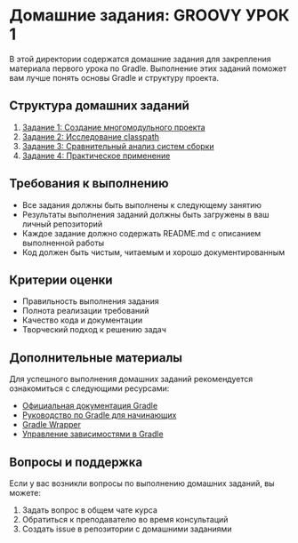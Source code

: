 # Домашние задания: GROOVY УРОК 1

В этой директории содержатся домашние задания для закрепления материала первого урока по Gradle. Выполнение этих заданий поможет вам лучше понять основы Gradle и структуру проекта.

## Структура домашних заданий

1. [Задание 1: Создание многомодульного проекта](./task1/README.md)
2. [Задание 2: Исследование classpath](./task2/README.md)
3. [Задание 3: Сравнительный анализ систем сборки](./task3/README.md)
4. [Задание 4: Практическое применение](./task4/README.md)

## Требования к выполнению

- Все задания должны быть выполнены к следующему занятию
- Результаты выполнения заданий должны быть загружены в ваш личный репозиторий
- Каждое задание должно содержать README.md с описанием выполненной работы
- Код должен быть чистым, читаемым и хорошо документированным

## Критерии оценки

- Правильность выполнения задания
- Полнота реализации требований
- Качество кода и документации
- Творческий подход к решению задач

## Дополнительные материалы

Для успешного выполнения домашних заданий рекомендуется ознакомиться с следующими ресурсами:

- [Официальная документация Gradle](https://docs.gradle.org/)
- [Руководство по Gradle для начинающих](https://gradle.org/guides/#getting-started)
- [Gradle Wrapper](https://docs.gradle.org/current/userguide/gradle_wrapper.html)
- [Управление зависимостями в Gradle](https://docs.gradle.org/current/userguide/dependency_management.html)

## Вопросы и поддержка

Если у вас возникли вопросы по выполнению домашних заданий, вы можете:

1. Задать вопрос в общем чате курса
2. Обратиться к преподавателю во время консультаций
3. Создать issue в репозитории с домашними заданиями
